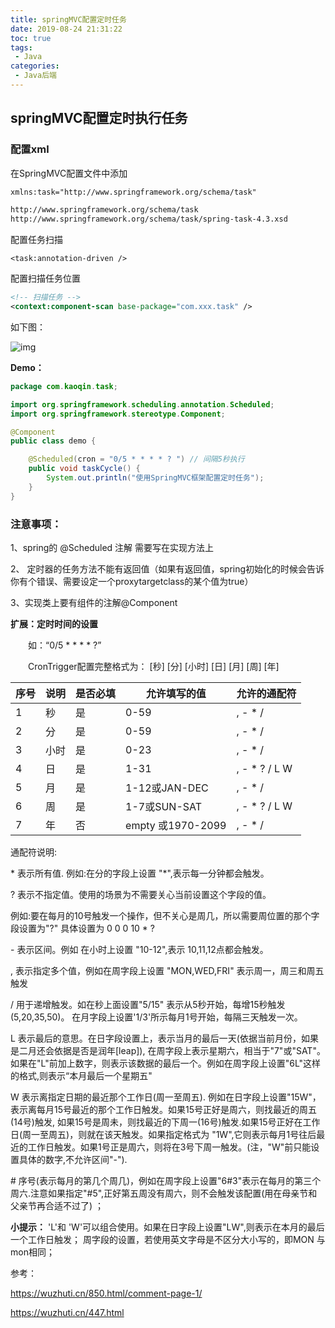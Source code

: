 ```yaml
---
title: springMVC配置定时任务
date: 2019-08-24 21:31:22
toc: true
tags:
 - Java
categories:
 - Java后端
---
```


## springMVC配置定时执行任务

### 配置xml

在SpringMVC配置文件中添加

```xml
xmlns:task="http://www.springframework.org/schema/task" 

http://www.springframework.org/schema/task  
http://www.springframework.org/schema/task/spring-task-4.3.xsd 
```

配置任务扫描

```
<task:annotation-driven />
```

配置扫描任务位置

```xml
<!-- 扫描任务 -->
<context:component-scan base-package="com.xxx.task" />
```

如下图：

![img](https://iqxqzx.gitee.io/pic/images/2019/8/24/1.png)

**Demo：**

```java
package com.kaoqin.task;

import org.springframework.scheduling.annotation.Scheduled;
import org.springframework.stereotype.Component;

@Component
public class demo {

    @Scheduled(cron = "0/5 * * * * ? ") // 间隔5秒执行
    public void taskCycle() {
        System.out.println("使用SpringMVC框架配置定时任务");
    }
}

```





### 注意事项：

1、spring的 @Scheduled 注解  需要写在实现方法上

2、 定时器的任务方法不能有返回值（如果有返回值，spring初始化的时候会告诉你有个错误、需要设定一个proxytargetclass的某个值为true）

3、实现类上要有组件的注解@Component

 

**扩展：定时时间的设置**

　　如：“0/5 * * * * ?”

　　CronTrigger配置完整格式为： [秒] [分] [小时] [日] [月] [周] [年]

| 序号 | 说明 | 是否必填 | 允许填写的值      | 允许的通配符  |
| ---- | ---- | -------- | ----------------- | ------------- |
| 1    | 秒   | 是       | 0-59              | , - * /       |
| 2    | 分   | 是       | 0-59              | , - * /       |
| 3    | 小时 | 是       | 0-23              | , - * /       |
| 4    | 日   | 是       | 1-31              | , - * ? / L W |
| 5    | 月   | 是       | 1-12或JAN-DEC     | , - * /       |
| 6    | 周   | 是       | 1-7或SUN-SAT      | , - * ? / L W |
| 7    | 年   | 否       | empty 或1970-2099 | , - * /       |

 

通配符说明:

\* 表示所有值. 例如:在分的字段上设置 "*",表示每一分钟都会触发。


? 表示不指定值。使用的场景为不需要关心当前设置这个字段的值。

例如:要在每月的10号触发一个操作，但不关心是周几，所以需要周位置的那个字段设置为"?" 具体设置为 0 0 0 10 * ?


\- 表示区间。例如 在小时上设置 "10-12",表示 10,11,12点都会触发。


, 表示指定多个值，例如在周字段上设置 "MON,WED,FRI" 表示周一，周三和周五触发


/ 用于递增触发。如在秒上面设置"5/15" 表示从5秒开始，每增15秒触发(5,20,35,50)。 在月字段上设置'1/3'所示每月1号开始，每隔三天触发一次。


L 表示最后的意思。在日字段设置上，表示当月的最后一天(依据当前月份，如果是二月还会依据是否是润年[leap]), 在周字段上表示星期六，相当于"7"或"SAT"。如果在"L"前加上数字，则表示该数据的最后一个。例如在周字段上设置"6L"这样的格式,则表示“本月最后一个星期五"


W 表示离指定日期的最近那个工作日(周一至周五). 例如在日字段上设置"15W"，表示离每月15号最近的那个工作日触发。如果15号正好是周六，则找最近的周五(14号)触发, 如果15号是周未，则找最近的下周一(16号)触发.如果15号正好在工作日(周一至周五)，则就在该天触发。如果指定格式为 "1W",它则表示每月1号往后最近的工作日触发。如果1号正是周六，则将在3号下周一触发。(注，"W"前只能设置具体的数字,不允许区间"-").


\# 序号(表示每月的第几个周几)，例如在周字段上设置"6#3"表示在每月的第三个周六.注意如果指定"#5",正好第五周没有周六，则不会触发该配置(用在母亲节和父亲节再合适不过了) ；

**小提示：**
'L'和 'W'可以组合使用。如果在日字段上设置"LW",则表示在本月的最后一个工作日触发；
周字段的设置，若使用英文字母是不区分大小写的，即MON 与mon相同；

 

参考：

https://wuzhuti.cn/850.html/comment-page-1/

https://wuzhuti.cn/447.html

